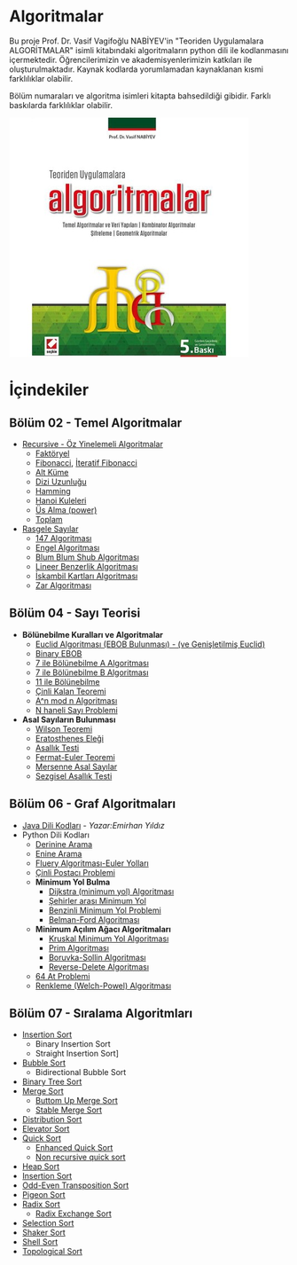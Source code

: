 # Algoritmalar

Bu proje Prof. Dr. Vasif Vagifoğlu NABİYEV'in "Teoriden Uygulamalara ALGORİTMALAR" isimli kitabındaki algoritmaların python dili ile kodlanmasını içermektedir. Öğrencilerimizin ve akademisyenlerimizin katkıları ile oluşturulmaktadır. Kaynak kodlarda yorumlamadan kaynaklanan kısmi farklılıklar olabilir.

Bölüm numaraları ve algoritma isimleri kitapta bahsedildiği gibidir. Farklı baskılarda farklılıklar olabilir.

![Algoritmalar Logo](/images/algoritmalar.jpg)

# İçindekiler

## Bölüm 02 - Temel Algoritmalar
* [Recursive - Öz Yinelemeli Algoritmalar](https://github.com/zyavuz610/algorithms_inKTU/tree/master/Blm02-Temeller%20(Temel%20Algoritmalar)/recursion)
  * [Faktöryel](https://github.com/zyavuz610/algorithms_inKTU/blob/master/Blm02-Temeller%20(Temel%20Algoritmalar)/recursion/Factorial.py)
  * [Fibonacci](https://github.com/zyavuz610/algorithms_inKTU/blob/master/Blm02-Temeller%20(Temel%20Algoritmalar)/recursion/Fibonacci.py), [İteratif Fibonacci](https://github.com/zyavuz610/algorithms_inKTU/blob/master/Blm02-Temeller%20(Temel%20Algoritmalar)/recursion/fibonacci-iterative.py)
  * [Alt Küme](https://github.com/zyavuz610/algorithms_inKTU/blob/master/Blm02-Temeller%20(Temel%20Algoritmalar)/recursion/alt_kume.py)
  * [Dizi Uzunluğu](https://github.com/zyavuz610/algorithms_inKTU/blob/master/Blm02-Temeller%20(Temel%20Algoritmalar)/recursion/dizi_uzunlugu.py)
  * [Hamming](https://github.com/zyavuz610/algorithms_inKTU/blob/master/Blm02-Temeller%20(Temel%20Algoritmalar)/recursion/hamming.py)
  * [Hanoi Kuleleri](https://github.com/zyavuz610/algorithms_inKTU/blob/master/Blm02-Temeller%20(Temel%20Algoritmalar)/recursion/hanoi.py)
  * [Üs Alma (power)](https://github.com/zyavuz610/algorithms_inKTU/blob/master/Blm02-Temeller%20(Temel%20Algoritmalar)/recursion/power.py)
  * [Toplam](https://github.com/zyavuz610/algorithms_inKTU/blob/master/Blm02-Temeller%20(Temel%20Algoritmalar)/recursion/toplam.py)
* [Rasgele Sayılar](https://github.com/zyavuz610/algorithms_inKTU/tree/master/Blm02-Temeller%20(Temel%20Algoritmalar)/random_numbers)
  * [147 Algoritması](https://github.com/zyavuz610/algorithms_inKTU/blob/master/Blm02-Temeller%20(Temel%20Algoritmalar)/random_numbers/147algoritmas%C4%B1.py)
  * [Engel Algoritması](https://github.com/zyavuz610/algorithms_inKTU/blob/master/Blm02-Temeller%20(Temel%20Algoritmalar)/random_numbers/Engel_algoritmas%C4%B1.py)
  * [Blum Blum Shub Algoritması](https://github.com/zyavuz610/algorithms_inKTU/blob/master/Blm02-Temeller%20(Temel%20Algoritmalar)/random_numbers/blumblumshub.py)
  * [Lineer Benzerlik Algoritması](https://github.com/zyavuz610/algorithms_inKTU/blob/master/Blm02-Temeller%20(Temel%20Algoritmalar)/random_numbers/LineerBenzerlikAlgoritmas%C4%B1.py)
  * [İskambil Kartları Algoritması](https://github.com/zyavuz610/algorithms_inKTU/blob/master/Blm02-Temeller%20(Temel%20Algoritmalar)/random_numbers/iskambil_kartlar%C4%B1.py)
  * [Zar Algoritması](https://github.com/zyavuz610/algorithms_inKTU/blob/master/Blm02-Temeller%20(Temel%20Algoritmalar)/random_numbers/rastgelesayi_uretimi(zar_algoritmas%C4%B1).py)
  
## Bölüm 04 - Sayı Teorisi
* **Bölünebilme Kuralları ve Algoritmalar**
  * [Euclid Algoritması (EBOB Bulunması) - (ve Genişletilmiş Euclid)](https://github.com/zyavuz610/algorithms_inKTU/blob/master/Blm04-say%C4%B1%20teorisi/euclid%20algoritmas%C4%B1.py)
  * [Binary EBOB](https://github.com/zyavuz610/algorithms_inKTU/blob/master/Blm04-say%C4%B1%20teorisi/BinaryEbob.py)
  * [7 ile Bölünebilme A Algoritması](https://github.com/zyavuz610/algorithms_inKTU/blob/master/Blm04-say%C4%B1%20teorisi/bolunebilme_7A.py)
  * [7 ile Bölünebilme B Algoritması](https://github.com/zyavuz610/algorithms_inKTU/blob/master/Blm04-say%C4%B1%20teorisi/bolunebilme_7B.py)
  * [11 ile Bölünebilme](https://github.com/zyavuz610/algorithms_inKTU/blob/master/Blm04-say%C4%B1%20teorisi/bolunebilme_11.py)
  * [Çinli Kalan Teoremi](https://github.com/zyavuz610/algorithms_inKTU/blob/master/Blm04-say%C4%B1%20teorisi/Cinli_Kalan_Teoremi.py)
  * [A^n mod n Algoritması](https://github.com/zyavuz610/algorithms_inKTU/blob/master/Blm04-say%C4%B1%20teorisi/Mod_n_Algoritmas%C4%B1.py)
  * [N haneli Sayı Problemi](https://github.com/zyavuz610/algorithms_inKTU/blob/master/Blm04-say%C4%B1%20teorisi/n_haneli_sayi_problemi.py)
* **Asal Sayıların Bulunması**
  * [Wilson Teoremi](https://github.com/zyavuz610/algorithms_inKTU/blob/master/Blm04-say%C4%B1%20teorisi/wilson%20teoremi%20ile%20asal%20say%C4%B1%20bulma.py)
  * [Eratosthenes Eleği](https://github.com/zyavuz610/algorithms_inKTU/blob/master/Blm04-say%C4%B1%20teorisi/eratosthenes%20ele%C4%9Fi%20ile%20asal%20say%C4%B1%20bulma.py)
  * [Asallık Testi](https://github.com/zyavuz610/algorithms_inKTU/blob/master/Blm04-say%C4%B1%20teorisi/AsallikTesti.py)
  * [Fermat-Euler Teoremi](https://github.com/zyavuz610/algorithms_inKTU/blob/master/Blm04-say%C4%B1%20teorisi/fermat-euler-asallik-testi.py)
  * [Mersenne Asal Sayılar](https://github.com/zyavuz610/algorithms_inKTU/blob/master/Blm04-say%C4%B1%20teorisi/mersenne_asal_sayilar.py)
  * [Sezgisel Asallık Testi](https://github.com/zyavuz610/algorithms_inKTU/blob/master/Blm04-say%C4%B1%20teorisi/sezgisel_asallik_testi.py)

## Bölüm 06 - Graf Algoritmaları
* [Java Dili Kodları](Blm06-graf-algoritmaları\java\README.md) - _Yazar:Emirhan Yıldız_
* Python Dili Kodları
  * [Derinine Arama](https://github.com/zyavuz610/algorithms_inKTU/blob/master/Blm06-graf-algoritmalar%C4%B1/derinine%20arama.py)
  * [Enine Arama](https://github.com/zyavuz610/algorithms_inKTU/blob/master/Blm06-graf-algoritmalar%C4%B1/enine%20arama.py)
  * [Fluery Algoritması-Euler Yolları](https://github.com/zyavuz610/algorithms_inKTU/blob/master/Blm06-graf-algoritmalar%C4%B1/fleury%20algoritmas%C4%B1.py)
  * [Çinli Postacı Problemi](Blm06-graf-algoritmalar%C4%B1/%C3%87inli%20Postac%C4%B1%20Problemi.py)
  * **Minimum Yol Bulma**
    * [Dijkstra (minimum yol) Algoritması](Blm06-graf-algoritmalar%C4%B1/Dijkstra%20(minimum%20yol)%20Algoritmas%C4%B1.py)
    * [Şehirler arası Minimum Yol](Blm06-graf-algoritmalar%C4%B1/Dijkstra%20ile%20%C5%9Eehirler%20Aras%C4%B1%20Minimum%20Yol.py)
    * [Benzinli Minimum Yol Problemi](Blm06-graf-algoritmaları/benzinli_minimum_yol.py)
    * [Belman-Ford Algoritması](https://github.com/zyavuz610/algorithms_inKTU/blob/master/Blm06-graf-algoritmalar%C4%B1/belman-ford-minimum-yol.py)
  * **Minimum Açılım Ağacı Algoritmaları**
    * [Kruskal Minimum Yol Algoritması](Blm06-graf-algoritmaları/Kruskal_minimum_yol.py)
    * [Prim Algoritması](https://github.com/zyavuz610/algorithms_inKTU/blob/master/Blm06-graf-algoritmalar%C4%B1/prim-minimum-acilim-agaci.py)
    * [Boruvka-Sollin Algoritması](https://github.com/zyavuz610/algorithms_inKTU/blob/master/Blm06-graf-algoritmalar%C4%B1/boruvka-sollin-minimum-acilim.py)
    * [Reverse-Delete Algoritması](https://github.com/zyavuz610/algorithms_inKTU/blob/master/Blm06-graf-algoritmalar%C4%B1/reverse-delete_acilim_agaci.py)
  * [64 At Problemi](Blm06-graf-algoritmaları/64_at_problemi.py)
  * [Renkleme (Welch-Powel) Algoritması](https://github.com/zyavuz610/algorithms_inKTU/blob/master/Blm06-graf-algoritmalar%C4%B1/graf-renkleme.py)

## Bölüm 07 - Sıralama Algoritmları
* [Insertion Sort](https://github.com/zyavuz610/algorithms_inKTU/blob/master/Blm07-s%C4%B1ralama/insertionSort.py)
  * Binary Insertion Sort 
  * Straight Insertion Sort]
* [Bubble Sort](https://github.com/zyavuz610/algorithms_inKTU/blob/master/Blm07-s%C4%B1ralama/bubbleSort.py)  
  * Bidirectional Bubble Sort
* [Binary Tree Sort](https://github.com/zyavuz610/algorithms_inKTU/blob/master/Blm07-s%C4%B1ralama/BinaryTreeSort.py)
* [Merge Sort](https://github.com/zyavuz610/algorithms_inKTU/blob/master/Blm07-s%C4%B1ralama/MergeSort.py)
  * [Buttom Up Merge Sort](https://github.com/zyavuz610/algorithms_inKTU/blob/master/Blm07-s%C4%B1ralama/BottomUpMergeSort.py)
  * [Stable Merge Sort](https://github.com/zyavuz610/algorithms_inKTU/blob/master/Blm07-s%C4%B1ralama/StableMergeSort.py)
* [Distribution Sort](https://github.com/zyavuz610/algorithms_inKTU/blob/master/Blm07-s%C4%B1ralama/DistributionSort.py)
* [Elevator Sort](https://github.com/zyavuz610/algorithms_inKTU/blob/master/Blm07-s%C4%B1ralama/ElevatorSort.py)
* [Quick Sort](https://github.com/zyavuz610/algorithms_inKTU/blob/master/Blm07-s%C4%B1ralama/Quick_Sort.py)
  * [Enhanced Quick Sort](https://github.com/zyavuz610/algorithms_inKTU/blob/master/Blm07-s%C4%B1ralama/EnhancedQuickSort.py)
  * [Non recursive quick sort](https://github.com/zyavuz610/algorithms_inKTU/blob/master/Blm07-s%C4%B1ralama/Non_recurcive_quicksort.py)
* [Heap Sort](https://github.com/zyavuz610/algorithms_inKTU/blob/master/Blm07-s%C4%B1ralama/HeapSort.py)
* [Insertion Sort](https://github.com/zyavuz610/algorithms_inKTU/blob/master/Blm07-s%C4%B1ralama/insertionSort.py)
* [Odd-Even Transposition Sort](https://github.com/zyavuz610/algorithms_inKTU/blob/master/Blm07-s%C4%B1ralama/odd-even%20transpositionSort.py)
* [Pigeon Sort](https://github.com/zyavuz610/algorithms_inKTU/blob/master/Blm07-s%C4%B1ralama/PigeonSort.py)
* [Radix Sort](https://github.com/zyavuz610/algorithms_inKTU/blob/master/Blm07-s%C4%B1ralama/RadixSort.py)
  * [Radix Exchange Sort](https://github.com/zyavuz610/algorithms_inKTU/blob/master/Blm07-s%C4%B1ralama/Radix_exchange(basamakl%C4%B1yerdegisme).py)
* [Selection Sort](https://github.com/zyavuz610/algorithms_inKTU/blob/master/Blm07-s%C4%B1ralama/selectionsort.py)
* [Shaker Sort](https://github.com/zyavuz610/algorithms_inKTU/blob/master/Blm07-s%C4%B1ralama/ShakerSort.py)
* [Shell Sort](https://github.com/zyavuz610/algorithms_inKTU/blob/master/Blm07-s%C4%B1ralama/ShellSort.py)
* [Topological Sort](https://github.com/zyavuz610/algorithms_inKTU/blob/master/Blm07-s%C4%B1ralama/TopologicalSort.py)




